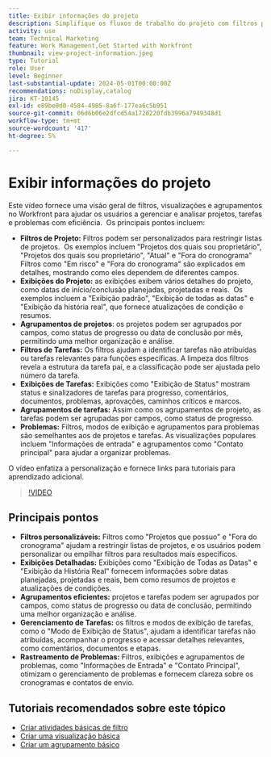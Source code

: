 ```yaml
---
title: Exibir informações do projeto
description: Simplifique os fluxos de trabalho do projeto com filtros personalizáveis, exibições detalhadas, agrupamentos eficientes, ferramentas de gerenciamento de tarefas e recursos de rastreamento de problemas para melhorar a organização e a clareza.
activity: use
team: Technical Marketing
feature: Work Management,Get Started with Workfront
thumbnail: view-project-information.jpeg
type: Tutorial
role: User
level: Beginner
last-substantial-update: 2024-05-01T00:00:00Z
recommendations: noDisplay,catalog
jira: KT-10145
exl-id: e89be0d0-4584-4985-8a6f-177ea6c5b951
source-git-commit: 06d6b06e2dfcd54a172d220fdb3996a7949348d1
workflow-type: tm+mt
source-wordcount: '417'
ht-degree: 5%

---
```


# Exibir informações do projeto

Este vídeo fornece uma visão geral de filtros, visualizações e agrupamentos no Workfront para ajudar os usuários a gerenciar e analisar projetos, tarefas e problemas com eficiência. &#x200B; Os principais pontos incluem:

* **Filtros de Projeto:** Filtros podem ser personalizados para restringir listas de projetos. &#x200B; Os exemplos incluem &quot;Projetos dos quais sou proprietário&quot;, &quot;Projetos dos quais sou proprietário&quot;, &quot;Atual&quot; e &quot;Fora do cronograma&quot; &#x200B; Filtros como &quot;Em risco&quot; e &quot;Fora do cronograma&quot; são explicados em detalhes, mostrando como eles dependem de diferentes campos.
* **Exibições do Projeto:** as exibições exibem vários detalhes do projeto, como datas de início/conclusão planejadas, projetadas e reais. &#x200B; Os exemplos incluem a &quot;Exibição padrão&quot;, &quot;Exibição de todas as datas&quot; e &quot;Exibição da história real&quot;, que fornece atualizações de condição e resumos. &#x200B;
* **Agrupamentos de projetos**: os projetos podem ser agrupados por campos, como status de progresso ou data de conclusão por mês, permitindo uma melhor organização e análise. &#x200B;
* **Filtros de Tarefas:** Os filtros ajudam a identificar tarefas não atribuídas ou tarefas relevantes para funções específicas. &#x200B; A limpeza dos filtros revela a estrutura da tarefa pai, e a classificação pode ser ajustada pelo número da tarefa. &#x200B;
* **Exibições de Tarefas:** Exibições como &quot;Exibição de Status&quot; mostram status e sinalizadores de tarefas para progresso, comentários, documentos, problemas, aprovações, caminhos críticos e marcos.
* **Agrupamentos de tarefas:** Assim como os agrupamentos de projeto, as tarefas podem ser agrupadas por campos, como status de progresso. &#x200B;
* **Problemas:** Filtros, modos de exibição e agrupamentos para problemas são semelhantes aos de projetos e tarefas. &#x200B; As visualizações populares incluem &quot;Informações de entrada&quot; e agrupamentos como &quot;Contato principal&quot; para ajudar a organizar problemas. &#x200B;

O vídeo enfatiza a personalização e fornece links para tutoriais para aprendizado adicional. &#x200B;

>[!VIDEO](https://video.tv.adobe.com/v/3453071/?quality=12&learn=on&enablevpops&captions=por_br)

## Principais pontos

* **Filtros personalizáveis:** Filtros como &quot;Projetos que possuo&quot; e &quot;Fora do cronograma&quot; ajudam a restringir listas de projetos, e os usuários podem personalizar ou empilhar filtros para resultados mais específicos. &#x200B;
* **Exibições Detalhadas:** Exibições como &quot;Exibição de Todas as Datas&quot; e &quot;Exibição da História Real&quot; fornecem informações sobre datas planejadas, projetadas e reais, bem como resumos de projetos e atualizações de condições. &#x200B;
* **Agrupamentos eficientes:** projetos e tarefas podem ser agrupados por campos, como status de progresso ou data de conclusão, permitindo uma melhor organização e análise. &#x200B;
* **Gerenciamento de Tarefas:** os filtros e modos de exibição de tarefas, como o &quot;Modo de Exibição de Status&quot;, ajudam a identificar tarefas não atribuídas, acompanhar o progresso e acessar detalhes relevantes, como comentários, documentos e etapas. &#x200B;
* **Rastreamento de Problemas:** Filtros, exibições e agrupamentos de problemas, como &quot;Informações de Entrada&quot; e &quot;Contato Principal&quot;, otimizam o gerenciamento de problemas e fornecem clareza sobre os cronogramas e contatos de envio. &#x200B;




## Tutoriais recomendados sobre este tópico

* [Criar atividades básicas de filtro](/help/reporting/basic-reporting/create-a-basic-filter-activity.md)
* [Criar uma visualização básica](/help/reporting/basic-reporting/create-a-basic-view.md)
* [Criar um agrupamento básico](/help/reporting/basic-reporting/create-a-basic-grouping.md)

